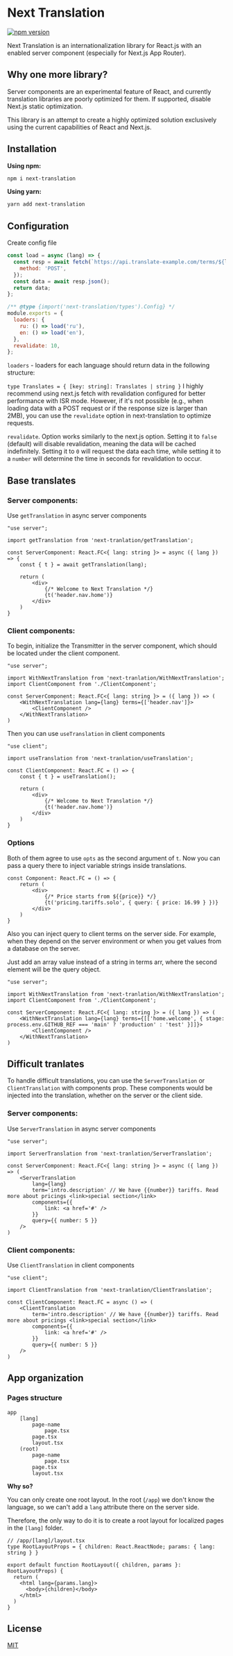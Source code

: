 # Next Translation

[![npm version](https://badge.fury.io/js/next-translation.svg)](https://badge.fury.io/js/next-translation)

Next Translation is an internationalization library for React.js with an enabled server component (especially for Next.js App Router).

## Why one more library?
Server components are an experimental feature of React, and currently translation libraries are poorly optimized for them. If supported, disable Next.js static optimization.

This library is an attempt to create a highly optimized solution exclusively using the current capabilities of React and Next.js.

## Installation

**Using npm:**
```bash
npm i next-translation
```

**Using yarn:**
```bash
yarn add next-translation
```

## Configuration
Create config file

```js
const load = async (lang) => {
  const resp = await fetch(`https://api.translate-example.com/terms/${lang}`, {
    method: 'POST',
  });
  const data = await resp.json();
  return data;
};

/** @type {import('next-translation/types').Config} */
module.exports = {
  loaders: {
    ru: () => load('ru'),
    en: () => load('en'),
  },
  revalidate: 10,
};
```

`loaders` - loaders for each language should return data in the following structure:

`type Translates = { [key: string]: Translates | string }`
I highly recommend using next.js fetch with revalidation configured for better performance with ISR mode. However, if it's not possible (e.g., when loading data with a POST request or if the response size is larger than 2MB), you can use the `revalidate` option in next-translation to optimize requests.

`revalidate`. Option works similarly to the next.js option. Setting it to `false` (default) will disable revalidation, meaning the data will be cached indefinitely. Setting it to `0` will request the data each time, while setting it to a `number` will determine the time in seconds for revalidation to occur.

## Base translates

### Server components:

Use `getTranslation` in async server components
```tsx
"use server";

import getTranslation from 'next-tranlation/getTranslation';

const ServerComponent: React.FC<{ lang: string }> = async ({ lang }) => {
    const { t } = await getTranslation(lang);

    return (
        <div>
            {/* Welcome to Next Translation */}
            {t('header.nav.home')}
        </div>
    )
}
```

### Client components:

To begin, initialize the Transmitter in the server component, which should be located under the client component.
```tsx
"use server";

import WithNextTranslation from 'next-tranlation/WithNextTranslation';
import ClientComponent from './ClientComponent';

const ServerComponent: React.FC<{ lang: string }> = ({ lang }) => (
    <WithNextTranslation lang={lang} terms={['header.nav']}>
        <ClientComponent />
    </WithNextTranslation>
)
```

Then you can use `useTranslation` in client components
```tsx
"use client";

import useTranslation from 'next-tranlation/useTranslation';

const ClientComponent: React.FC = () => {
    const { t } = useTranslation();

    return (
        <div>
            {/* Welcome to Next Translation */}
            {t('header.nav.home')}
        </div>
    )
}
```

### Options

Both of them agree to use `opts` as the second argument of `t`. Now you can pass a query there to inject variable strings inside translations.

```tsx
const Component: React.FC = () => {
    return (
        <div>
            {/* Price starts from ${{price}} */}
            {t('pricing.tariffs.solo', { query: { price: 16.99 } })}
        </div>
    )
}
```

Also you can inject query to client terms on the server side. For example, when they depend on the server environment or when you get values ​​from a database on the server.

Just add an array value instead of a string in terms arr, where the second element will be the query object.

```tsx
"use server";

import WithNextTranslation from 'next-tranlation/WithNextTranslation';
import ClientComponent from './ClientComponent';

const ServerComponent: React.FC<{ lang: string }> = ({ lang }) => (
    <WithNextTranslation lang={lang} terms={[['home.welcome', { stage: process.env.GITHUB_REF === 'main' ? 'production' : 'test' }]]}>
        <ClientComponent />
    </WithNextTranslation>
)
```

## Difficult tranlates

To handle difficult translations, you can use the `ServerTranslation` or `ClientTranslation` with components prop. These components would be injected into the translation, whether on the server or the client side.

### Server components:

Use `ServerTranslation` in async server components
```tsx
"use server";

import ServerTranslation from 'next-tranlation/ServerTranslation';

const ServerComponent: React.FC<{ lang: string }> = async ({ lang }) => (
    <ServerTranslation
        lang={lang}
        term='intro.description' // We have {{number}} tariffs. Read more about pricings <link>special section</link>
        components={{
            link: <a href='#' />
        }}
        query={{ number: 5 }}
    />
)
```

### Client components:

Use `ClientTranslation` in client components
```tsx
"use client";

import ClientTranslation from 'next-tranlation/ClientTranslation';

const ClientComponent: React.FC = async () => (
    <ClientTranslation
        term='intro.description' // We have {{number}} tariffs. Read more about pricings <link>special section</link>
        components={{
            link: <a href='#' />
        }}
        query={{ number: 5 }}
    />
)
```

## App organization

### Pages structure

```
app
    [lang]
        page-name
            page.tsx
        page.tsx
        layout.tsx
    (root)
        page-name
            page.tsx
        page.tsx
        layout.tsx
```

**Why so?**

You can only create one root layout. In the root (`/app`) we don't know the language, so we can't add a `lang` attribute there on the server side.

Therefore, the only way to do it is to create a root layout for localized pages in the `[lang]` folder.

```tsx
// /app/[lang]/layout.tsx
type RootLayoutProps = { children: React.ReactNode; params: { lang: string } }

export default function RootLayout({ children, params }: RootLayoutProps) {
  return (
    <html lang={params.lang}>
      <body>{children}</body>
    </html>
  )
}
```

## License

[MIT](https://github.com/vordgi/next-translation/blob/main/LICENSE)
